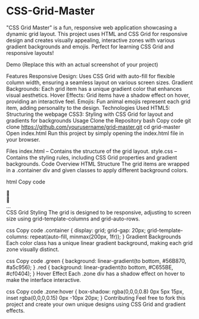 # CSS-Grid-Master
"CSS Grid Master" is a fun, responsive web application showcasing a dynamic grid layout. This project uses HTML and CSS Grid for responsive design and creates visually appealing, interactive zones with various gradient backgrounds and emojis. Perfect for learning CSS Grid and responsive layouts!

Demo
(Replace this with an actual screenshot of your project)

Features
Responsive Design: Uses CSS Grid with auto-fill for flexible column width, ensuring a seamless layout on various screen sizes.
Gradient Backgrounds: Each grid item has a unique gradient color that enhances visual aesthetics.
Hover Effects: Grid items have a shadow effect on hover, providing an interactive feel.
Emojis: Fun animal emojis represent each grid item, adding personality to the design.
Technologies Used
HTML5: Structuring the webpage
CSS3: Styling with CSS Grid for layout and gradients for backgrounds
Usage
Clone the Repository
bash
Copy code
git clone https://github.com/yourusername/grid-master.git
cd grid-master
Open index.html
Run this project by simply opening the index.html file in your browser.

Files
index.html – Contains the structure of the grid layout.
style.css – Contains the styling rules, including CSS Grid properties and gradient backgrounds.
Code Overview
HTML Structure
The grid items are wrapped in a .container div and given classes to apply different background colors.

html
Copy code
<div class="container">
    <div class="zone green">🦊</div>
    <div class="zone red">🐰</div>
    ...
</div>
CSS Grid Styling
The grid is designed to be responsive, adjusting to screen size using grid-template-columns and grid-auto-rows.

css
Copy code
.container {
    display: grid;
    grid-gap: 20px;
    grid-template-columns: repeat(auto-fill, minmax(200px, 1fr));
}
Gradient Backgrounds
Each color class has a unique linear gradient background, making each grid zone visually distinct.

css
Copy code
.green {
    background: linear-gradient(to bottom, #56B870, #a5c956);
}
.red {
    background: linear-gradient(to bottom, #C655BE, #cf0404);
}
Hover Effect
Each .zone div has a shadow effect on hover to make the interface interactive.

css
Copy code
.zone:hover {
    box-shadow: rgba(0,0,0,0.8) 0px 5px 15px, inset rgba(0,0,0,0.15) 0px -10px 20px;
}
Contributing
Feel free to fork this project and create your own unique designs using CSS Grid and gradient effects.

